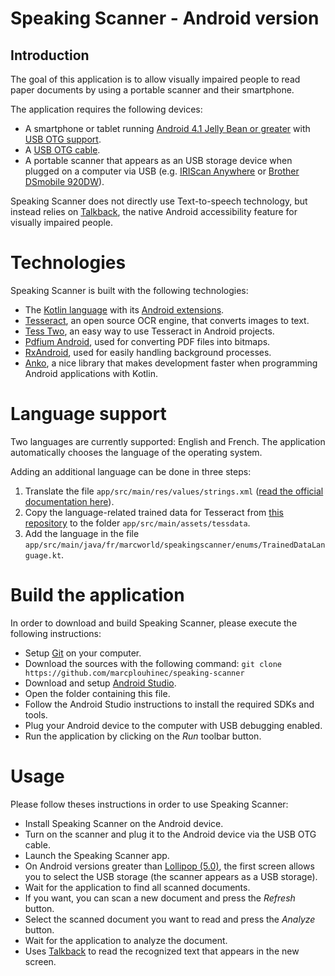 # Speaking Scanner - Android version

## Introduction
The goal of this application is to allow visually impaired people to read paper documents by using
a portable scanner and their smartphone.

The application requires the following devices:
* A smartphone or tablet running 
[Android 4.1 Jelly Bean or greater](https://en.wikipedia.org/wiki/Android_version_history#Android_4.1_Jelly_Bean_.28API_16.29)
  with [USB OTG support](https://android.stackexchange.com/a/36888).
* A [USB OTG cable](http://www.usbtips.com/how-to-build-a-usb-otg-cable/).
* A portable scanner that appears as an USB storage device when plugged on a computer via USB (e.g. 
  [IRIScan Anywhere](http://www.irislink.com/EN-US/c1486/IRIScan-Anywhere-5---IRIScan-Anywhere-5-Wifi---Cordless-Scanner.aspx) or
  [Brother DSmobile 920DW](https://www.brother-usa.com/Scanners/ModelDetail/24/DS920DW/Overview)).
  
Speaking Scanner does not directly use Text-to-speech technology, but instead relies on
[Talkback](https://support.google.com/accessibility/android/answer/6283677), the native Android
accessibility feature for visually impaired people.

# Technologies
Speaking Scanner is built with the following technologies:
* The [Kotlin language](https://kotlinlang.org/) with its 
  [Android extensions](https://kotlinlang.org/docs/tutorials/android-plugin.html).
* [Tesseract](https://github.com/tesseract-ocr/tesseract), an open source OCR engine, that converts
  images to text.
* [Tess Two](https://github.com/rmtheis/tess-two), an easy way to use Tesseract in Android projects.
* [Pdfium Android](https://github.com/barteksc/PdfiumAndroid), used for converting PDF files into bitmaps.
* [RxAndroid](https://github.com/ReactiveX/RxAndroid), used for easily handling background processes.
* [Anko](https://github.com/Kotlin/anko), a nice library that makes development faster when
  programming Android applications with Kotlin.

# Language support
Two languages are currently supported: English and French. The application automatically chooses the
language of the operating system.

Adding an additional language can be done in three steps:
1. Translate the file `app/src/main/res/values/strings.xml` 
   ([read the official documentation here](https://developer.android.com/studio/write/translations-editor.html)).
2. Copy the language-related trained data for Tesseract from 
   [this repository](https://github.com/tesseract-ocr/tessdata/tree/3.04.00) to the folder
   `app/src/main/assets/tessdata`.
3. Add the language in the file `app/src/main/java/fr/marcworld/speakingscanner/enums/TrainedDataLanguage.kt`.

# Build the application
In order to download and build Speaking Scanner, please execute the following instructions:
* Setup [Git](https://git-scm.com/) on your computer.
* Download the sources with the following command: `git clone https://github.com/marcplouhinec/speaking-scanner`
* Download and setup [Android Studio](https://developer.android.com/studio/index.html).
* Open the folder containing this file.
* Follow the Android Studio instructions to install the required SDKs and tools.
* Plug your Android device to the computer with USB debugging enabled.
* Run the application by clicking on the *Run* toolbar button.

# Usage
Please follow theses instructions in order to use Speaking Scanner:
* Install Speaking Scanner on the Android device.
* Turn on the scanner and plug it to the Android device via the USB OTG cable.
* Launch the Speaking Scanner app.
* On Android versions greater than 
  [Lollipop (5.0)](https://en.wikipedia.org/wiki/Android_version_history#Android_5.0_Lollipop_.28API_21.29),
  the first screen allows you to select the USB storage (the scanner appears as a USB storage).
* Wait for the application to find all scanned documents.
* If you want, you can scan a new document and press the *Refresh* button.
* Select the scanned document you want to read and press the *Analyze* button.
* Wait for the application to analyze the document.
* Uses [Talkback](https://support.google.com/accessibility/android/answer/6283677) to read the
  recognized text that appears in the new screen.
